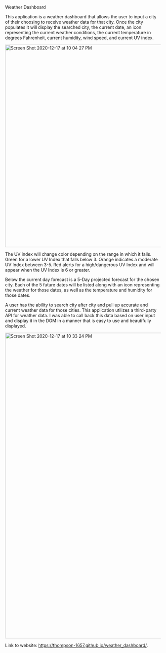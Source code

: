Weather Dashboard

This application is a weather dashboard that allows the user to input a city of their choosing to receive weather data for that city. Once the city populates it will display the searched city, the current date, an icon representing the current weather conditions, the current temperature in degrees Fahrenheit, current humidity, wind speed, and current UV index.


<img width="655" alt="Screen Shot 2020-12-17 at 10 04 27 PM" src="https://user-images.githubusercontent.com/71091515/102573378-f5acd380-40b3-11eb-837e-8b1aae5f865b.png">


The UV index will change color depending on the range in which it falls. Green for a lower UV Index that falls below 3. Orange indicates a moderate UV Index between 3-5. Red alerts for a high/dangerous UV Index and will appear when the UV Index is 6 or greater.



Below the current day forecast is a 5-Day projected forecast for the chosen city. Each of the 5 future dates will be listed along with an icon representing the weather for those dates, as well as the temperature and humidity for those dates.


A user has the ability to search city after city and pull up accurate and current weather data for those cities. This application utilizes a third-party API for weather data. I was able to call back this data based on user input and display it in the DOM in a manner that is easy to use and beautifully displayed.


<img width="988" alt="Screen Shot 2020-12-17 at 10 33 24 PM" src="https://user-images.githubusercontent.com/71091515/102575148-28f16180-40b8-11eb-8dc2-9084c45fbdbf.png">

Link to website:  https://thompson-1657.github.io/weather_dashboard/.
